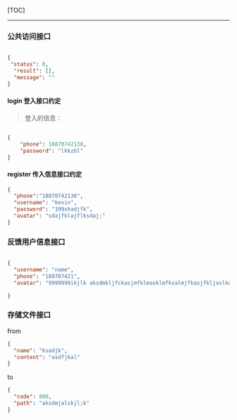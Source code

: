 [TOC]

----


### 公共访问接口
```json

{
 "status": 0,
  "result": [],
  "message": ""
}
```

#### login 登入接口约定
>登入的信息：
```json

{
    "phone": 18870742138,
    "password": "lkkzbl"
}

```



#### register 传入信息接口约定

```json
{
  "phone":"18870742138",
  "username": "kevin",
  "password": "199shadjfk",
  "avatar": "sdajfklajflksdaj;"
}
```


### 反馈用户信息接口
````json

{
  "username": "name",
  "phone": "188707421",
  "avatar": "9999999ikjlk aksdmkljfckasjmfklmasklmfksalmjfkasjfkljaslkdfjklsajfkljaskldjfklsa"

}
````

### 存储文件接口

from
```json
{
  "name": "ksadjk",
  "content": "asdfjkal"
}
```

to
```json
{
  "code": 800,
  "path": "aksdmjalskjl;k"
}
```
